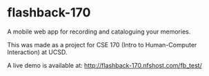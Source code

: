 flashback-170
=============

A mobile web app for recording and cataloguing your memories.

This was made as a project for CSE 170 (Intro to Human-Computer Interaction) at UCSD.

A live demo is available at: http://flashback-170.nfshost.com/fb_test/
